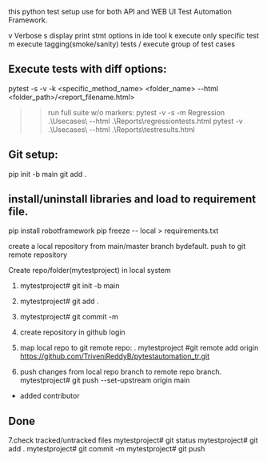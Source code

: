 this python test setup use for both API and WEB UI Test Automation Framework.

v	Verbose
s	display print stmt options in ide tool
k	execute only specific test
m	execute tagging(smoke/sanity) tests / execute group of test cases


Execute tests with diff options:
---------------------------------
pytest -s -v -k <specific_method_name> <folder_name> --html <folder_path>/<report_filename.html>


>> run full suite w/o markers:
pytest -v -s -m Regression .\Usecases\ --html .\Reports\regressiontests.html
pytest -v .\Usecases\ --html .\Reports\testresults.html


Git setup:
----------
pip init -b main
git add .


install/uninstall libraries and load to requirement file.
-----------------------------------------------------
pip install robotframework
pip freeze -- local > requirements.txt



create a local repository from main/master branch bydefault.
push to git remote repository

Create repo/folder(mytestproject) in local system
1. mytestproject# git init -b main
2. mytestproject# git add .
3. mytestproject# git commit -m <msg>
4. create repository in github login
5. map local repo to git remote repo: <this path copy from github>.
mytestproject #git remote add origin https://github.com/TriveniReddyB/pytestautomation_tr.git

6. push changes from local repo branch to remote repo branch.
mytestproject# git push --set-upstream origin main

* added contributor
## Done

7.check tracked/untracked files
mytestproject# git status
mytestproject# git add .
mytestproject# git commit -m <new chnages>
mytestproject# git push
